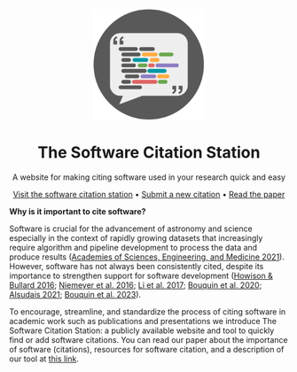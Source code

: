 <div align="center">
  <img width='200px' src='img/software-citation-station.png'>
  <h1>The Software Citation Station</h1>
  <p>A website for making citing software used in your research quick and easy</p>
</div>

<p align="center">
  <a href="https://www.tomwagg.com/software-citation-station/">Visit the software citation station</a>
  • 
  <a href="https://www.tomwagg.com/software-citation-station/?new-software=true">Submit a new citation</a>
  • 
  <a href="https://arxiv.org/abs/2406.04405">Read the paper</a>
</p>

<b>Why is it important to cite software?</b>

<p>
    Software is crucial for the advancement of astronomy and science especially in the context of rapidly growing datasets that increasingly require algorithm and pipeline development to process the data and produce results (<a class="ref-link" href="http://doi.org/10.17226/26141" target="_blank">Academies of Sciences, Engineering, and Medicine 2021</a>). However, software has not always been consistently cited, despite its importance to strengthen support for software
    development (<a class="ref-link" href="https://doi.org/10.1002/asi.23538" target="_blank">Howison & Bullard 2016</a>; <a class="ref-link" href="http://doi.org/10.48550/arXiv.1601.04734" target="_blank">Niemeyer et al. 2016</a>; <a class="ref-link" href="http://doi.org/https://doi.org/10.1016/j.joi.2017.08.003" target="_blank">Li et al. 2017</a>; <a class="ref-link" href="http://doi.org/10.3847/1538-4365/ab7be6" target="_blank">Bouquin et al. 2020</a>;
    <a class="ref-link" href="http://doi.org/https://doi.org/10.1016/j.joi.2021.101139" target="_blank">Alsudais 2021</a>; <a class="ref-link" href="http://doi.org/10.48550/arXiv.2302.07500" target="_blank">Bouquin et al. 2023</a>).
</p>
<p>
    To encourage, streamline, and standardize the process of citing software in academic work such as publications and presentations we introduce The Software Citation Station: a publicly available website and tool to quickly find or add software citations. You can read our paper about the importance of software (citations), resources for software citation, and a description of our tool at
    <a href="https://arxiv.org/abs/2406.04405">this link</a>.
</p>
